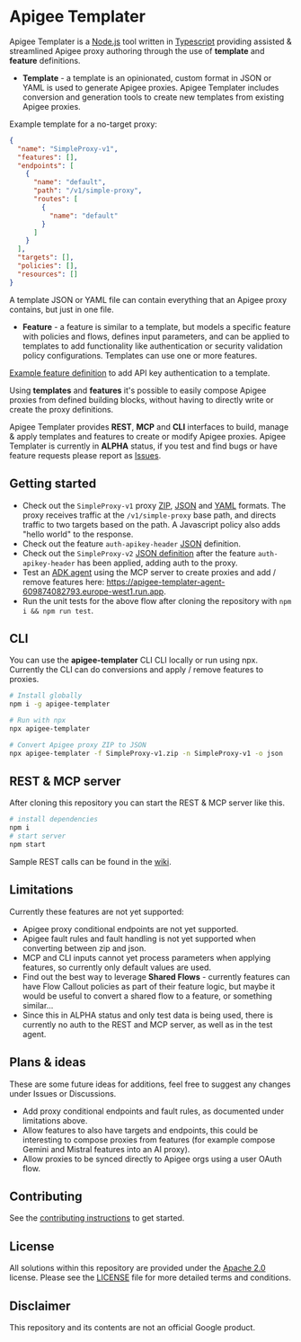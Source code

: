 # Apigee Templater
Apigee Templater is a [Node.js](https://nodejs.org/) tool written in [Typescript](https://www.typescriptlang.org/) providing assisted & streamlined Apigee proxy authoring through the use of **template** and **feature** definitions.

- **Template** - a template is an opinionated, custom format in JSON or YAML is  used to generate Apigee proxies. Apigee Templater includes conversion and generation tools to create new templates from existing Apigee proxies.

Example template for a no-target proxy:
```json
{
  "name": "SimpleProxy-v1",
  "features": [],
  "endpoints": [
    {
      "name": "default",
      "path": "/v1/simple-proxy",
      "routes": [
        {
          "name": "default"
        }
      ]
    }
  ],
  "targets": [],
  "policies": [],
  "resources": []
}
```
A template JSON or YAML file can contain everything that an Apigee proxy contains, but just in one file.
- **Feature** - a feature is similar to a template, but models a specific feature with policies and flows, defines input parameters, and can be applied to templates to add functionality like authentication or security validation policy configurations. Templates can use one or more features.

[Example feature definition](https://github.com/apigee/apigee-templater/blob/main/test/features/auth-apikey-header.json) to add API key authentication to a template.

Using **templates** and **features** it's possible to easily compose Apigee proxies from defined building blocks, without having to directly write or create the proxy definitions.

Apigee Templater provides **REST**, **MCP** and **CLI** interfaces to build, manage & apply templates and features to create or modify Apigee proxies. Apigee Templater is currently in **ALPHA** status, if you test and find bugs or have feature requests please report as [Issues](https://github.com/apigee/apigee-templater/issues).

## Getting started
- Check out the `SimpleProxy-v1` proxy [ZIP](https://github.com/apigee/apigee-templater/tree/main/test/proxies/SimpleProxy-v1/apiproxy), [JSON](https://github.com/apigee/apigee-templater/blob/main/test/proxies/SimpleProxy-v1.json) and [YAML](https://github.com/apigee/apigee-templater/blob/main/test/proxies/SimpleProxy-v1.yaml) formats. The proxy receives traffic at the `/v1/simple-proxy` base path, and directs traffic to two targets based on the path. A Javascript policy also adds "hello world" to the response.
- Check out the feature `auth-apikey-header` [JSON](https://github.com/apigee/apigee-templater/blob/main/test/features/auth-apikey-header.json) definition.
- Check out the `SimpleProxy-v2` [JSON definition](https://github.com/apigee/apigee-templater/blob/main/test/proxies/SimpleProxy-v2.json) after the feature `auth-apikey-header` has been applied, adding auth to the proxy.
- Test an [ADK agent](https://google.github.io/adk-docs/) using the MCP server to create proxies and add / remove features here: https://apigee-templater-agent-609874082793.europe-west1.run.app.
- Run the unit tests for the above flow after cloning the repository with `npm i && npm run test`.
## CLI
You can use the **apigee-templater** CLI CLI locally or run using npx. Currently the CLI can do conversions and apply / remove features to proxies.
```sh
# Install globally
npm i -g apigee-templater

# Run with npx
npx apigee-templater

# Convert Apigee proxy ZIP to JSON
npx apigee-templater -f SimpleProxy-v1.zip -n SimpleProxy-v1 -o json
```
## REST & MCP server
After cloning this repository you can start the REST & MCP server like this.
```sh
# install dependencies
npm i
# start server
npm start
```
Sample REST calls can be found in the [wiki](https://github.com/apigee/apigee-templater/wiki).

## Limitations
Currently these features are not yet supported:
- Apigee proxy conditional endpoints are not yet supported.
- Apigee fault rules and fault handling is not yet supported when converting between zip and json.
- MCP and CLI inputs cannot yet process parameters when applying features, so currently only default values are used.
- Find out the best way to leverage **Shared Flows** - currently features can have Flow Callout policies as part of their feature logic, but maybe it would be useful to convert a shared flow to a feature, or something similar...
- Since this in ALPHA status and only test data is being used, there is currently no auth to the REST and MCP server, as well as in the test agent.

## Plans & ideas
These are some future ideas for additions, feel free to suggest any changes under Issues or Discussions.
- Add proxy conditional endpoints and fault rules, as documented under limitations above.
- Allow features to also have targets and endpoints, this could be interesting to compose proxies from features (for example compose Gemini and Mistral features into an AI proxy).
- Allow proxies to be synced directly to Apigee orgs using a user OAuth flow.

## Contributing

See the [contributing instructions](./CONTRIBUTING.md) to get started.

## License

All solutions within this repository are provided under the
[Apache 2.0](https://www.apache.org/licenses/LICENSE-2.0) license.
Please see the [LICENSE](./LICENSE) file for more detailed terms and conditions.

## Disclaimer

This repository and its contents are not an official Google product.

